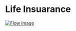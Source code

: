 # Life Insuarance

[![Flow Image](https://github.com/ONDC-Official/ONDC-FIS-Specifications/raw/branchName/api/components/docs/images/health_insuarance.png)](https://github.com/ONDC-Official/ONDC-FIS-Specifications/raw/branchName/api/components/docs/images/health_insuarance.png)
